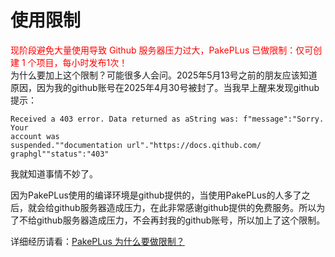 # 使用限制
<div style="color:red">现阶段避免大量使用导致 Github 服务器压力过大，PakePLus 已做限制：仅可创建 1 个项目，每小时发布1次！</div>  
为什么要加上这个限制？可能很多人会问。2025年5月13号之前的朋友应该知道原因，因为我的github账号在2025年4月30号被封了。当我早上醒来发现github提示： 

```shell
Received a 403 error. Data returned as aString was: f"message":"Sorry. Your
account was
suspended.""documentation url"."https://docs.qithub.com/
graphgl""status":"403"
```  

我就知道事情不妙了。  

因为PakePLus使用的编译环境是github提供的，当使用PakePLus的人多了之后，就会给github服务器造成压力，在此非常感谢github提供的免费服务。所以为了不给github服务器造成压力，不会再封我的github账号，所以加上了这个限制。

详细经历请看：[PakePLus 为什么要做限制？](https://juejin.cn/post/7504461472237404214)</span>